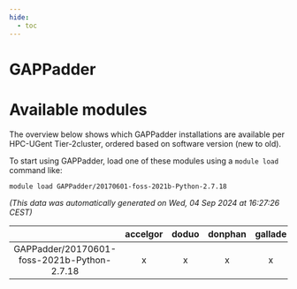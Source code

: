 ```yaml
---
hide:
  - toc
---
```


GAPPadder
=========

# Available modules


The overview below shows which GAPPadder installations are available per HPC-UGent Tier-2cluster, ordered based on software version (new to old).

To start using GAPPadder, load one of these modules using a `module load` command like:

```shell
module load GAPPadder/20170601-foss-2021b-Python-2.7.18
```

*(This data was automatically generated on Wed, 04 Sep 2024 at 16:27:26 CEST)*  

| |accelgor|doduo|donphan|gallade|joltik|shinx|skitty|
| :---: | :---: | :---: | :---: | :---: | :---: | :---: | :---: |
|GAPPadder/20170601-foss-2021b-Python-2.7.18|x|x|x|x|x|-|x|
